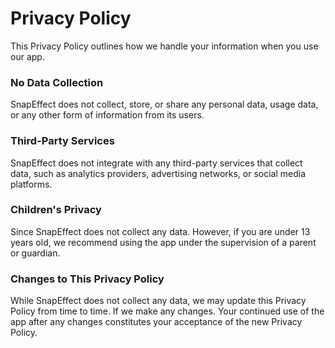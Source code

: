 # Privacy Policy

This Privacy Policy outlines how we handle your information when you use our app. 

### No Data Collection

SnapEffect does not collect, store, or share any personal data, usage data, or any other form of information from its users.

### Third-Party Services

SnapEffect does not integrate with any third-party services that collect data, such as analytics providers, advertising networks, or social media platforms.

### Children's Privacy

Since SnapEffect does not collect any data. However, if you are under 13 years old, we recommend using the app under the supervision of a parent or guardian.

### Changes to This Privacy Policy

While SnapEffect does not collect any data, we may update this Privacy Policy from time to time. If we make any changes. Your continued use of the app after any changes constitutes your acceptance of the new Privacy Policy.
